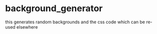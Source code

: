 # background_generator
this generates random backgrounds and the css code which can be re-used elsewhere
